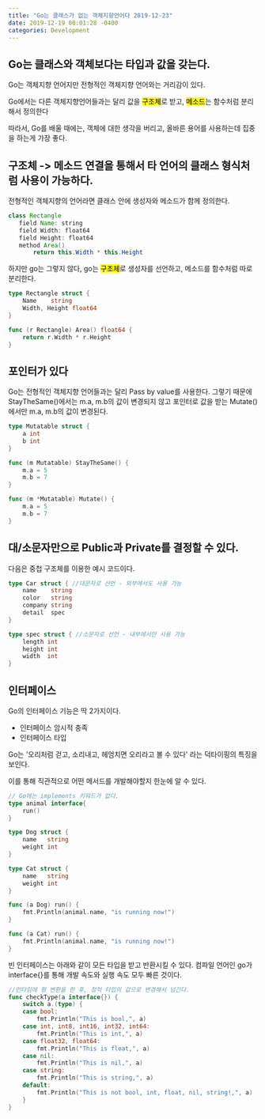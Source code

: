 ```yaml
---
title: "Go는 클래스가 없는 객체지향언어다 2019-12-23"
date: 2019-12-19 00:01:28 -0400
categories: Development
---
```


## Go는 클래스와 객체보다는 타입과 값을 갖는다.
Go는 객체지향 언어지만 전형적인 객체지향 언어와는 거리감이 있다.

Go에서는 다른 객체지향언어들과는 달리 값을 <mark>구조체</mark>로 받고, <mark>메소드</mark>는 함수처럼 분리해서 정의한다

따라서, Go를 배울 때에는, 객체에 대한 생각을 버리고, 올바른 용어를 사용하는데 집중을 하는게 가장 좋다.

## 구조체 -> 메소드 연결을 통해서 타 언어의 클래스 형식처럼 사용이 가능하다. 
전형적인 객체지향의 언어라면 클래스 안에 생성자와 메소드가 함께 정의한다.

```java
class Rectangle
   field Name: string
   field Width: float64
   field Height: float64
   method Area() 
       return this.Width * this.Height
```
하지만 go는 그렇지 않다, go는 <mark>구조체</mark>로 생성자를 선언하고, 메소드를 함수처럼 따로 분리한다. 

```go
type Rectangle struct {
    Name    string
    Width, Height float64
}

func (r Rectangle) Area() float64 {
    return r.Width * r.Height
}
```

## 포인터가 있다
Go는 전형적인 객체지향 언어들과는 달리 Pass by value를 사용한다.
그렇기 때문에 StayTheSame()에서는 m.a, m.b의 값이 변경되지 않고 
포인터로 값을 받는 Mutate()에서만 m.a, m.b의 값이 변경된다.
```go
type Mutatable struct {
    a int
    b int
}

func (m Mutatable) StayTheSame() {
    m.a = 5
    m.b = 7
}

func (m *Mutatable) Mutate() {
    m.a = 5
    m.b = 7
}

```

## 대/소문자만으로 Public과 Private를 결정할 수 있다.
다음은 중첩 구조체를 이용한 예시 코드이다.
```go
type Car struct { //대문자로 선언 - 외부에서도 사용 가능
	name    string 
	color   string 
	company string 
	detail  spec
}

type spec struct { //소문자로 선언 - 내부에서만 사용 가능
	length int 
	height int 
	width  int 
}
```

## 인터페이스
Go의 인터페이스 기능은 딱 2가지이다.
- 인터페이스 암시적 충족
- 인터페이스 타입

Go는 '오리처럼 걷고, 소리내고, 헤엄치면 오리라고 볼 수 있다' 라는 덕타이핑의 특징을 보인다.

이를 통해 직관적으로 어떤 메서드를 개발해야할지 한눈에 알 수 있다.
```go
// Go에는 implements 키워드가 없다.
type animal interface{
    run()
}

type Dog struct {
	name   string
	weight int
}

type Cat struct {
	name   string
	weight int
}

func (a Dog) run() {
	fmt.Println(animal.name, "is running now!")
}

func (a Cat) run() {
	fmt.Println(animal.name, "is running now!")
}
```

빈 인터페이스는 아래와 같이 모든 타입을 받고 반환시킬 수 있다. 
컴파일 언어인 go가 interface{}를 통해 개발 속도와 실행 속도 모두 빠른 것이다.
```go
//런타임에 형 변환을 한 후, 정적 타입의 값으로 변경해서 넘긴다.
func checkType(a interface{}) {
	switch a.(type) {
	case bool:
		fmt.Println("This is bool,", a)
	case int, int8, int16, int32, int64:
		fmt.Println("This is int,", a)
	case float32, float64:
		fmt.Println("This is float,", a)
	case nil:
		fmt.Println("This is nil,", a)
	case string:
		fmt.Println("This is string,", a)
	default:
		fmt.Println("This is not bool, int, float, nil, string!,", a)
	}
}
```





